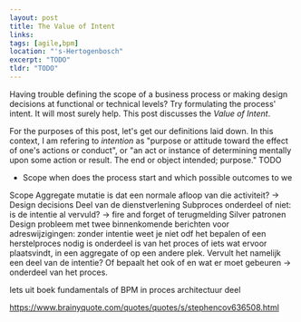 ```yaml
---
layout: post
title: The Value of Intent
links:
tags: [agile,bpm]
location: "'s-Hertogenbosch"
excerpt: "TODO"
tldr: "TODO"
---
```

Having trouble defining the scope of a business process or making design decisions at functional or technical levels? Try formulating the process' intent. It will most surely help. This post discusses the *Value of Intent*.

For the purposes of this post, let's get our definitions laid down. In this context, I am refering to *intention* as "purpose or attitude toward the effect of one's actions or conduct", or "an act or instance of determining mentally upon some action or result.
The end or object intended; purpose." TODO

* Scope
when does the process start and which possible outcomes to we 



Scope
Aggregate mutatie is dat een normale afloop van die activiteit? -> Design decisions
Deel van de dienstverlening
Subproces onderdeel of niet: is de intentie al vervuld? -> fire and forget of terugmelding
Silver patronen
Design probleem met twee binnenkomende berichten voor adreswijzigingen: zonder intentie weet je niet odf het bepalen of een herstelproces nodig is onderdeel is van het proces of iets wat ervoor plaatsvindt, in een aggregate of op een andere plek. Vervult het namelijk een deel van de intentie? Of bepaalt het ook of en wat er moet gebeuren -> onderdeel van het proces.

Iets uit boek fundamentals of BPM in proces architectuur deel

https://www.brainyquote.com/quotes/quotes/s/stephencov636508.html

